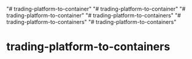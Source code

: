 "# trading-platform-to-container" 
"# trading-platform-to-container" 
"# trading-platform-to-container" 
"# trading-platform-to-containers" 
"# trading-platform-to-containers" 
"# trading-platform-to-containers" 
# trading-platform-to-containers

